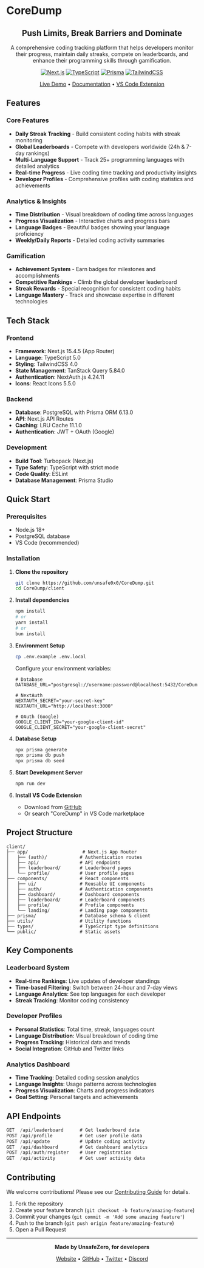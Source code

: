 # CoreDump

<div align="center">

## Push Limits, Break Barriers and Dominate

A comprehensive coding tracking platform that helps developers monitor their progress, maintain daily streaks, compete on leaderboards, and enhance their programming skills through gamification.

[![Next.js](https://img.shields.io/badge/Next.js-15.4.5-black?style=for-the-badge&logo=next.js)](https://nextjs.org/)
[![TypeScript](https://img.shields.io/badge/TypeScript-5.0-blue?style=for-the-badge&logo=typescript)](https://typescriptlang.org/)
[![Prisma](https://img.shields.io/badge/Prisma-6.13.0-2D3748?style=for-the-badge&logo=prisma)](https://prisma.io/)
[![TailwindCSS](https://img.shields.io/badge/Tailwind-CSS-38B2AC?style=for-the-badge&logo=tailwind-css)](https://tailwindcss.com/)

[Live Demo](https://CoreDump.vercel.app) • [Documentation](https://CoreDump.vercel.app/how-to-use) • [VS Code Extension](https://github.com/unsafe0x0/CoreDump-Extension)

</div>

## Features

### Core Features

- **Daily Streak Tracking** - Build consistent coding habits with streak monitoring
- **Global Leaderboards** - Compete with developers worldwide (24h & 7-day rankings)
- **Multi-Language Support** - Track 25+ programming languages with detailed analytics
- **Real-time Progress** - Live coding time tracking and productivity insights
- **Developer Profiles** - Comprehensive profiles with coding statistics and achievements

### Analytics & Insights

- **Time Distribution** - Visual breakdown of coding time across languages
- **Progress Visualization** - Interactive charts and progress bars
- **Language Badges** - Beautiful badges showing your language proficiency
- **Weekly/Daily Reports** - Detailed coding activity summaries

### Gamification

- **Achievement System** - Earn badges for milestones and accomplishments
- **Competitive Rankings** - Climb the global developer leaderboard
- **Streak Rewards** - Special recognition for consistent coding habits
- **Language Mastery** - Track and showcase expertise in different technologies

## Tech Stack

### Frontend

- **Framework**: Next.js 15.4.5 (App Router)
- **Language**: TypeScript 5.0
- **Styling**: TailwindCSS 4.0
- **State Management**: TanStack Query 5.84.0
- **Authentication**: NextAuth.js 4.24.11
- **Icons**: React Icons 5.5.0

### Backend

- **Database**: PostgreSQL with Prisma ORM 6.13.0
- **API**: Next.js API Routes
- **Caching**: LRU Cache 11.1.0
- **Authentication**: JWT + OAuth (Google)

### Development

- **Build Tool**: Turbopack (Next.js)
- **Type Safety**: TypeScript with strict mode
- **Code Quality**: ESLint
- **Database Management**: Prisma Studio

## Quick Start

### Prerequisites

- Node.js 18+
- PostgreSQL database
- VS Code (recommended)

### Installation

1. **Clone the repository**

   ```bash
   git clone https://github.com/unsafe0x0/CoreDump.git
   cd CoreDump/client
   ```

2. **Install dependencies**

   ```bash
   npm install
   # or
   yarn install
   # or
   bun install
   ```

3. **Environment Setup**

   ```bash
   cp .env.example .env.local
   ```

   Configure your environment variables:

   ```env
   # Database
   DATABASE_URL="postgresql://username:password@localhost:5432/CoreDump"

   # NextAuth
   NEXTAUTH_SECRET="your-secret-key"
   NEXTAUTH_URL="http://localhost:3000"

   # OAuth (Google)
   GOOGLE_CLIENT_ID="your-google-client-id"
   GOOGLE_CLIENT_SECRET="your-google-client-secret"
   ```

4. **Database Setup**

   ```bash
   npx prisma generate
   npx prisma db push
   npx prisma db seed
   ```

5. **Start Development Server**

   ```bash
   npm run dev
   ```

6. **Install VS Code Extension**
   - Download from [GitHub](https://github.com/unsafe0x0/CoreDump-Extension)
   - Or search "CoreDump" in VS Code marketplace

## Project Structure

```
client/
├── app/                    # Next.js App Router
│   ├── (auth)/            # Authentication routes
│   ├── api/               # API endpoints
│   ├── leaderboard/       # Leaderboard pages
│   └── profile/           # User profile pages
├── components/            # React components
│   ├── ui/                # Reusable UI components
│   ├── auth/              # Authentication components
│   ├── dashboard/         # Dashboard components
│   ├── leaderboard/       # Leaderboard components
│   ├── profile/           # Profile components
│   └── landing/           # Landing page components
├── prisma/                # Database schema & client
├── utils/                 # Utility functions
├── types/                 # TypeScript type definitions
└── public/                # Static assets
```

## Key Components

### Leaderboard System

- **Real-time Rankings**: Live updates of developer standings
- **Time-based Filtering**: Switch between 24-hour and 7-day views
- **Language Analytics**: See top languages for each developer
- **Streak Tracking**: Monitor coding consistency

### Developer Profiles

- **Personal Statistics**: Total time, streak, languages count
- **Language Distribution**: Visual breakdown of coding time
- **Progress Tracking**: Historical data and trends
- **Social Integration**: GitHub and Twitter links

### Analytics Dashboard

- **Time Tracking**: Detailed coding session analytics
- **Language Insights**: Usage patterns across technologies
- **Progress Visualization**: Charts and progress indicators
- **Goal Setting**: Personal targets and achievements

## API Endpoints

```typescript
GET  /api/leaderboard      # Get leaderboard data
POST /api/profile          # Get user profile data
POST /api/update           # Update coding activity
GET  /api/dashboard        # Get dashboard analytics
POST /api/auth/register    # User registration
GET  /api/activity         # Get user activity data
```

## Contributing

We welcome contributions! Please see our [Contributing Guide](CONTRIBUTING.md) for details.

1. Fork the repository
2. Create your feature branch (`git checkout -b feature/amazing-feature`)
3. Commit your changes (`git commit -m 'Add some amazing feature'`)
4. Push to the branch (`git push origin feature/amazing-feature`)
5. Open a Pull Request

---

<div align="center">

**Made by UnsafeZero, for developers**

[Website](https://CoreDump.vercel.app) • [GitHub](https://github.com/unsafe0x0) • [Twitter](https://twitter.com/unsafezero) • [Discord](https://discord.gg/unsafezero)

</div>
